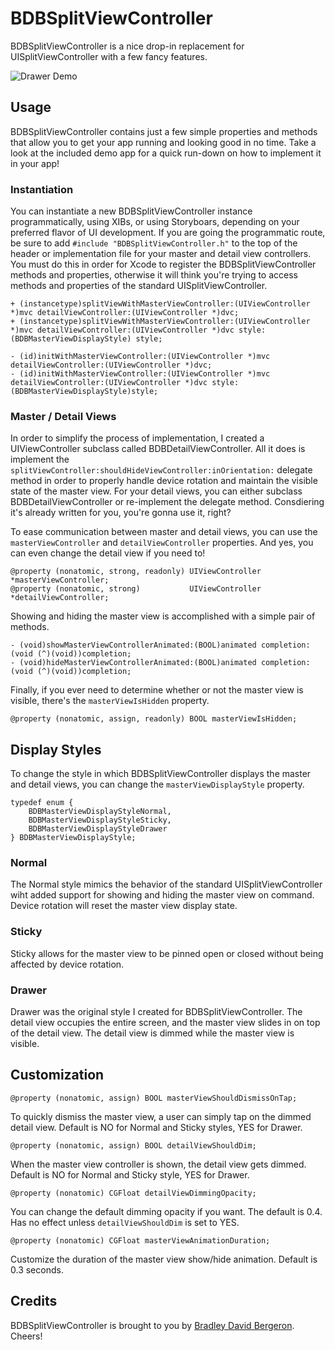 # BDBSplitViewController 

BDBSplitViewController is a nice drop-in replacement for UISplitViewController with a few fancy features.

![Drawer Demo](https://dl.dropboxusercontent.com/u/6225/GitHub/BDBSplitViewController/Drawer.gif)

## Usage

BDBSplitViewController contains just a few simple properties and methods that allow you to get your app running and looking good in no time. Take a look at the included demo app for a quick run-down on how to implement it in your app!

### Instantiation

You can instantiate a new BDBSplitViewController instance programmatically, using XIBs, or using Storyboars, depending on your preferred flavor of UI development. If you are going the programmatic route, be sure to add `#include "BDBSplitViewController.h"` to the top of the header or implementation file for your master and detail view controllers. You must do this in order for Xcode to register the BDBSplitViewController methods and properties, otherwise it will think you're trying to access methods and properties of the standard UISplitViewController.

```objc
+ (instancetype)splitViewWithMasterViewController:(UIViewController *)mvc detailViewController:(UIViewController *)dvc;
+ (instancetype)splitViewWithMasterViewController:(UIViewController *)mvc detailViewController:(UIViewController *)dvc style:(BDBMasterViewDisplayStyle) style;

- (id)initWithMasterViewController:(UIViewController *)mvc detailViewController:(UIViewController *)dvc;
- (id)initWithMasterViewController:(UIViewController *)mvc detailViewController:(UIViewController *)dvc style:(BDBMasterViewDisplayStyle)style;
```

### Master / Detail Views

In order to simplify the process of implementation, I created a UIViewController subclass called BDBDetailViewController. All it does is implement the `splitViewController:shouldHideViewController:inOrientation:` delegate method in order to properly handle device rotation and maintain the visible state of the master view. For your detail views, you can either subclass BDBDetailViewController or re-implement the delegate method. Consdiering it's already written for you, you're gonna use it, right?

To ease communication between master and detail views, you can use the `masterViewController` and `detailViewController` properties. And yes, you can even change the detail view if you need to!

```objc
@property (nonatomic, strong, readonly) UIViewController *masterViewController;
@property (nonatomic, strong)           UIViewController *detailViewController;
```

Showing and hiding the master view is accomplished with a simple pair of methods.

```objc
- (void)showMasterViewControllerAnimated:(BOOL)animated completion:(void (^)(void))completion;
- (void)hideMasterViewControllerAnimated:(BOOL)animated completion:(void (^)(void))completion;
```

Finally, if you ever need to determine whether or not the master view is visible, there's the `masterViewIsHidden` property.

```objc
@property (nonatomic, assign, readonly) BOOL masterViewIsHidden;
```

## Display Styles

To change the style in which BDBSplitViewController displays the master and detail views, you can change the `masterViewDisplayStyle` property.

```objc
typedef enum {
    BDBMasterViewDisplayStyleNormal,
    BDBMasterViewDisplayStyleSticky,
    BDBMasterViewDisplayStyleDrawer
} BDBMasterViewDisplayStyle;
```

### Normal

The Normal style mimics the behavior of the standard UISplitViewController wiht added support for showing and hiding the master view on command. Device rotation will reset the master view display state.

### Sticky

Sticky allows for the master view to be pinned open or closed without being affected by device rotation.

### Drawer

Drawer was the original style I created for BDBSplitViewController. The detail view occupies the entire screen, and the master view slides in on top of the detail view. The detail view is dimmed while the master view is visible.

## Customization

```objc
@property (nonatomic, assign) BOOL masterViewShouldDismissOnTap;
```

To quickly dismiss the master view, a user can simply tap on the dimmed detail view. Default is NO for Normal and Sticky styles, YES for Drawer.

```objc
@property (nonatomic, assign) BOOL detailViewShouldDim;
```

When the master view controller is shown, the detail view gets dimmed. Default is NO for Normal and Sticky style, YES for Drawer.

```objc
@property (nonatomic) CGFloat detailViewDimmingOpacity;
```

You can change the default dimming opacity if you want. The default is 0.4. Has no effect unless `detailViewShouldDim` is set to YES.

```objc
@property (nonatomic) CGFloat masterViewAnimationDuration;
```

Customize the duration of the master view show/hide animation. Default is 0.3 seconds.

## Credits

BDBSplitViewController is brought to you by [Bradley David Bergeron](http://www.bradbergeron.com). Cheers!
